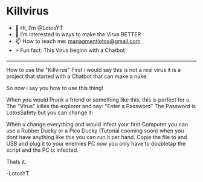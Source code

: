 # Killvirus

- 👋 Hi, I’m @LotosYT
- 👀 I’m interested in ways to make the Virus BETTER
- 📫 How to reach me: managmentlotos@gmail.com
- ⚡ Fun fact: This Virus beginn with a Chatbot

______________________________________________________________

How to use the "Killvirus"
First i would say this is not a real virus it is a project that started with a Chatbot that can make a nuke.

So now i say you how to use this thing!

When you would Prank a friend or something like this, this is perfect for u.
The "Virus" killes the explorer and say: "Enter a Password" 
The Password is LotosSafety but you can change it:

When u change everything and would infect your first Computer you can use a Rubber Ducky or a Pico Ducky (Tutorial cooming soon)
when you dont have anything like this you can run it per hand. Copie the file to and USB and plug it to your enemies PC now you only have to doubletap the script and the PC is infected.

Thats it.

-LotosYT
